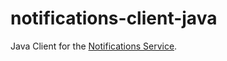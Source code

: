 notifications-client-java
=========================

Java Client for the [Notifications Service](https://github.com/samfcmc/bennu-notifications).
